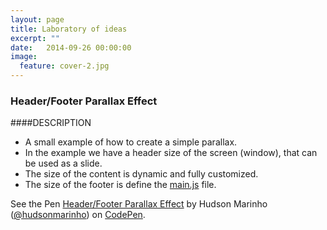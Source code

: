 ```yaml
---
layout: page
title: Laboratory of ideas
excerpt: ""
date:   2014-09-26 00:00:00
image:
  feature: cover-2.jpg
---
```


### Header/Footer Parallax Effect

####DESCRIPTION

- A small example of how to create a simple parallax.
- In the example we have a header size of the screen (window), that can be used as a slide.
- The size of the content is dynamic and fully customized.
- The size of the footer is define the [main.js](https://github.com/hudsonmarinho/header-and-footer-parallax-effect/blob/master/assets/stylesheets/main.css#L48) file.

<p data-height="268" data-theme-id="0" data-slug-hash="FHGeK" data-default-tab="result" data-user="hudsonmarinho" class='codepen'>See the Pen <a href='http://codepen.io/hudsonmarinho/pen/FHGeK/'>Header/Footer Parallax Effect</a> by Hudson Marinho (<a href='http://codepen.io/hudsonmarinho'>@hudsonmarinho</a>) on <a href='http://codepen.io'>CodePen</a>.</p>
<script async src="//codepen.io/assets/embed/ei.js"></script>

